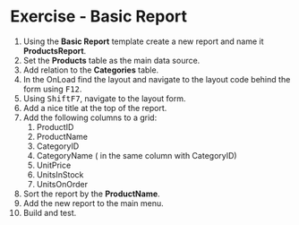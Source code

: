 ﻿# Exercise - Basic Report

1.	Using the **Basic Report** template create a new report and name it **ProductsReport**.
2.  Set the **Products** table as the main data source.
3.  Add relation to the **Categories** table.
2.  In the OnLoad find the layout and navigate to the layout code behind the form using <kbd>F12</kbd>.
4.  Using <kbd>Shift</kbd><kbd>F7</kbd>, navigate to the layout form.
4. Add a nice title at the top of the report.  
2.	Add the following columns to a grid:  
      1. ProductID
      2. ProductName
      3. CategoryID
      4. CategoryName ( in the same column with CategoryID)
      5. UnitPrice
      6. UnitsInStock
      7. UnitsOnOrder
3.	Sort the report by the **ProductName**.
6.  Add the new report to the main menu.
4.	Build and test.  


